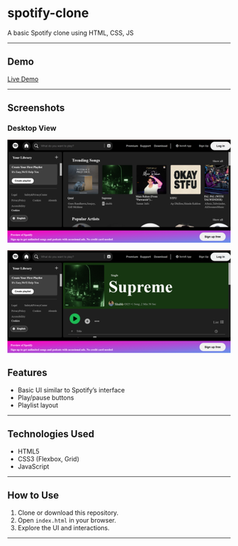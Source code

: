 # spotify-clone
A basic Spotify clone using HTML, CSS, JS

---

## Demo

[Live Demo](https://github.com/builtbyusman/spotify-clone)

---
## Screenshots

### Desktop View
![Home page](./screenshots/home.png)

![song page](./screenshots/song.png)
## Features

- Basic UI similar to Spotify’s interface
- Play/pause buttons 
- Playlist layout 

---

## Technologies Used

- HTML5
- CSS3 (Flexbox, Grid)
- JavaScript 

---

## How to Use

1. Clone or download this repository.
2. Open `index.html` in your browser.
3. Explore the UI and interactions.

---

